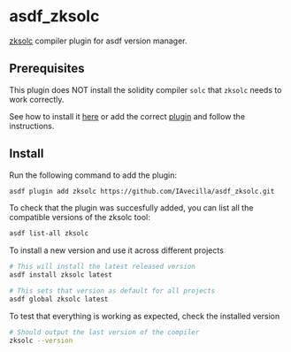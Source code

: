 # asdf_zksolc

[zksolc](https://github.com/matter-labs/era-compiler-solidity) compiler plugin for asdf version manager.

## Prerequisites

This plugin does NOT install the solidity compiler `solc` that `zksolc` needs to work correctly.

See how to install it [here](https://docs.soliditylang.org/en/latest/installing-solidity.html) or add the correct [plugin](https://github.com/diegodorado/asdf-solidity) and follow the instructions.

## Install

Run the following command to add the plugin:

```bash
asdf plugin add zksolc https://github.com/IAvecilla/asdf_zksolc.git
```

To check that the plugin was succesfully added, you can list all the compatible versions of the zksolc tool:

```bash
asdf list-all zksolc
```

To install a new version and use it across different projects

```bash
# This will install the latest released version
asdf install zksolc latest

# This sets that version as default for all projects
asdf global zksolc latest
```

To test that everything is working as expected, check the installed version

```bash
# Should output the last version of the compiler
zksolc --version
```

